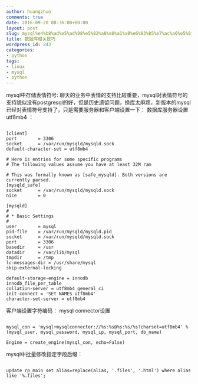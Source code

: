 ```yaml
---
author: huangzhuo
comments: true
date: 2016-09-20 08:36:00+00:00
layout: post
slug: mysql%e4%b8%ad%e5%ad%98%e5%82%a8%e8%a1%a8%e6%83%85%e7%ac%a6%e5%8f%b7
title: 数据库相关技巧
wordpress_id: 243
categories:
- python
tags:
- linux
- mysql
- python
---
```

 

mysql中存储表情符号:
聊天的业务中表情的支持比较重要，mysql对表情符号的支持貌似没有postgresql的好，但是历史遗留问题，换库太麻烦，新版本的mysql已经对表情符号支持了，只是需要服务器和客户端设置一下：
数据库服务器设置utf8mb4 ：

```

[client]
port        = 3306
socket      = /var/run/mysqld/mysqld.sock
default-character-set = utf8mb4

# Here is entries for some specific programs
# The following values assume you have at least 32M ram

# This was formally known as [safe_mysqld]. Both versions are currently parsed.
[mysqld_safe]
socket      = /var/run/mysqld/mysqld.sock
nice        = 0

[mysqld]
#
# * Basic Settings
#
user        = mysql
pid-file    = /var/run/mysqld/mysqld.pid
socket      = /var/run/mysqld/mysqld.sock
port        = 3306
basedir     = /usr
datadir     = /var/lib/mysql
tmpdir      = /tmp
lc-messages-dir = /usr/share/mysql
skip-external-locking

default-storage-engine = innodb
innodb_file_per_table
collation-server = utf8mb4_general_ci
init-connect = 'SET NAMES utf8mb4'
character-set-server = utf8mb4

```



客户端设置字符编码：
mysql connector设置

```

mysql_con = 'mysql+mysqlconnector://%s:%s@%s:%s/%s?charset=utf8mb4' % (mysql_user, mysql_password, mysql_ip, mysql_port, db_name)

Engine = create_engine(mysql_con, echo=False)

```


mysql中批量修改指定字段后缀：

```

update rp_main set alias=replace(alias, '.files', '.html') where alias like '%.files';

```


